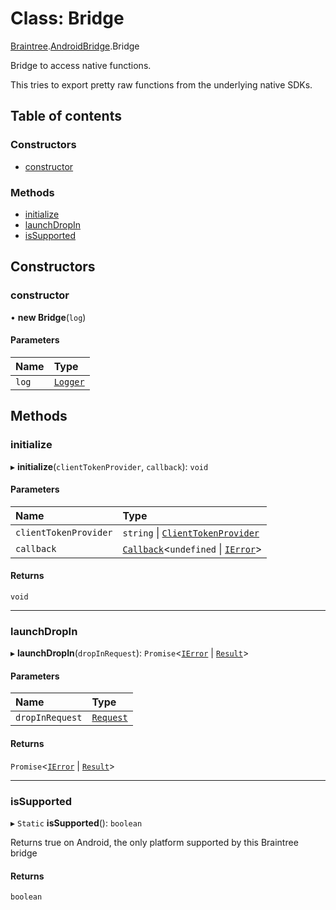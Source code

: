 # Class: Bridge

[Braintree](../modules/CdvPurchase.Braintree.md).[AndroidBridge](../modules/CdvPurchase.Braintree.AndroidBridge.md).Bridge

Bridge to access native functions.

This tries to export pretty raw functions from the underlying native SDKs.

## Table of contents

### Constructors

- [constructor](CdvPurchase.Braintree.AndroidBridge.Bridge.md#constructor)

### Methods

- [initialize](CdvPurchase.Braintree.AndroidBridge.Bridge.md#initialize)
- [launchDropIn](CdvPurchase.Braintree.AndroidBridge.Bridge.md#launchdropin)
- [isSupported](CdvPurchase.Braintree.AndroidBridge.Bridge.md#issupported)

## Constructors

### constructor

• **new Bridge**(`log`)

#### Parameters

| Name | Type |
| :------ | :------ |
| `log` | [`Logger`](CdvPurchase.Logger.md) |

## Methods

### initialize

▸ **initialize**(`clientTokenProvider`, `callback`): `void`

#### Parameters

| Name | Type |
| :------ | :------ |
| `clientTokenProvider` | `string` \| [`ClientTokenProvider`](../modules/CdvPurchase.Braintree.AndroidBridge.md#clienttokenprovider) |
| `callback` | [`Callback`](../modules/CdvPurchase.md#callback)<`undefined` \| [`IError`](../interfaces/CdvPurchase.IError.md)\> |

#### Returns

`void`

___

### launchDropIn

▸ **launchDropIn**(`dropInRequest`): `Promise`<[`IError`](../interfaces/CdvPurchase.IError.md) \| [`Result`](../interfaces/CdvPurchase.Braintree.DropIn.Result.md)\>

#### Parameters

| Name | Type |
| :------ | :------ |
| `dropInRequest` | [`Request`](../interfaces/CdvPurchase.Braintree.DropIn.Request.md) |

#### Returns

`Promise`<[`IError`](../interfaces/CdvPurchase.IError.md) \| [`Result`](../interfaces/CdvPurchase.Braintree.DropIn.Result.md)\>

___

### isSupported

▸ `Static` **isSupported**(): `boolean`

Returns true on Android, the only platform supported by this Braintree bridge

#### Returns

`boolean`
